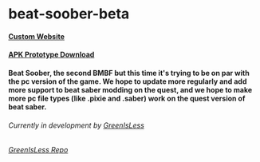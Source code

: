 # beat-soober-beta
#### [Custom Website](https://beatsoober.epizy.com/)
#### [APK Prototype Download](https://github.com/GreenIsLess/beat-soober/raw/master-a/Beta/BetaPrototype.apk)
#### Beat Soober, the second BMBF but this time it's trying to be on par with the pc version of the game. We hope to update more regularly and add more support to beat saber modding on the quest, and we hope to make more pc file types (like .pixie and .saber) work on the quest version of beat saber.
###### Currently in development by [GreenIsLess](https://github.com/GreenIsLess)
###### [GreenIsLess Repo](https://github.com/GreenIsLess/beat-soober)



